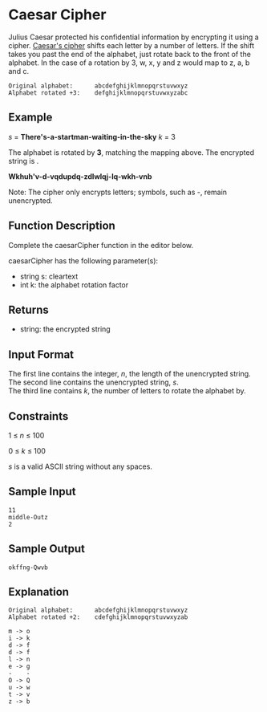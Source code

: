 # Caesar Cipher

Julius Caesar protected his confidential information by encrypting it using a cipher. [Caesar's cipher](https://en.wikipedia.org/wiki/Caesar_cipher) shifts each letter by a number of letters. If the shift takes you past the end of the alphabet, just rotate back to the front of the alphabet. In the case of a rotation by 3, w, x, y and z would map to z, a, b and c.

```
Original alphabet:      abcdefghijklmnopqrstuvwxyz
Alphabet rotated +3:    defghijklmnopqrstuvwxyzabc
```

## Example

*s* = **There's-a-startman-waiting-in-the-sky**
*k* = 3

The alphabet is rotated by **3**, matching the mapping above. The encrypted string is .

**Wkhuh'v-d-vqdupdq-zdlwlqj-lq-wkh-vnb**

Note: The cipher only encrypts letters; symbols, such as -, remain unencrypted.

## Function Description

Complete the caesarCipher function in the editor below.

caesarCipher has the following parameter(s):

* string s: cleartext
* int k: the alphabet rotation factor

## Returns

* string: the encrypted string

## Input Format

The first line contains the integer, *n*, the length of the unencrypted string.  
The second line contains the unencrypted string, *s*.  
The third line contains *k*, the number of letters to rotate the alphabet by.

## Constraints

1 ≤ *n* ≤ 100

0 ≤ *k* ≤ 100

*s* is a valid ASCII string without any spaces.

## Sample Input
```
11
middle-Outz
2
```

## Sample Output

```
okffng-Qwvb
```

## Explanation
```
Original alphabet:      abcdefghijklmnopqrstuvwxyz
Alphabet rotated +2:    cdefghijklmnopqrstuvwxyzab

m -> o
i -> k
d -> f
d -> f
l -> n
e -> g
-    -
O -> Q
u -> w
t -> v
z -> b
```